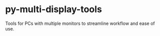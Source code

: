 # py-multi-display-tools
Tools for PCs with multiple monitors to streamline workflow and ease of use.
